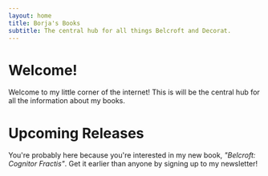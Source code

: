 ```yaml
---
layout: home
title: Borja's Books
subtitle: The central hub for all things Belcroft and Decorat.
---
```



# Welcome!

Welcome to my little corner of the internet!
This is will be the central hub for all the information about my books.

# Upcoming Releases

You're probably here because you're interested in my new book, *"Belcroft: Cognitor Fractis"*. Get it earlier than anyone by signing up to my newsletter!

<br>
<script async data-uid="ec9fc612a5" src="https://blorente-writes.ck.page/ec9fc612a5/index.js"></script>
